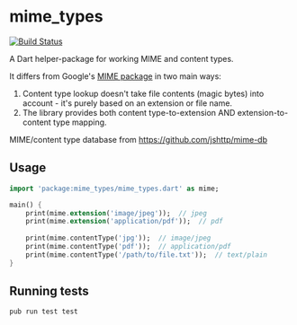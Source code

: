 # mime_types 

[![Build Status](https://travis-ci.org/tmannherz/mime_types.svg?branch=master)](https://travis-ci.org/tmannherz/mime_types)

A Dart helper-package for working MIME and content types.

It differs from Google's [MIME package][pub_mime] in two main ways:
1. Content type lookup doesn't take file contents (magic bytes) into account - it's purely based on an extension or file name.
1. The library provides both content type-to-extension AND extension-to-content type mapping.

MIME/content type database from https://github.com/jshttp/mime-db

## Usage

```dart
import 'package:mime_types/mime_types.dart' as mime;

main() {
    print(mime.extension('image/jpeg'));  // jpeg
    print(mime.extension('application/pdf'));  // pdf
    
    print(mime.contentType('jpg'));  // image/jpeg
    print(mime.contentType('pdf'));  // application/pdf
    print(mime.contentType('/path/to/file.txt'));  // text/plain
}
```

## Running tests

`pub run test test`

[pub_mime]: https://github.com/dart-lang/mime
